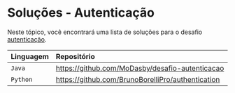 # Soluções - Autenticação

Neste tópico, você encontrará uma lista de soluções para o desafio [autenticação](PROBLEM.md).

| Linguagem | Repositório                                       |
|:----------|:--------------------------------------------------|
| `Java`    | https://github.com/MoDasby/desafio-autenticacao   |
| `Python`  | https://github.com/BrunoBorelliPro/authentication |